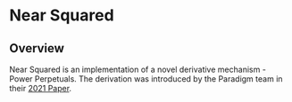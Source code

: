 #  Near Squared

## Overview
Near Squared is an implementation of a novel derivative mechanism - Power Perpetuals. The derivation was introduced 
by the Paradigm team in their [2021 Paper](https://www.paradigm.xyz/2021/08/power-perpetuals).

